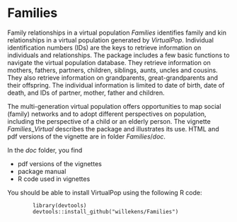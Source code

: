 # Families
Family relationships in a virtual population
$Families$ identifies family and kin relationships in a virtual population generated by $VirtualPop$. Individual identification numbers (IDs) are the keys to retrieve information on individuals and relationships. The package includes a few basic functions to navigate the virtual population database. They retrieve information on mothers, fathers, partners, children, siblings, aunts, uncles and cousins. They also retrieve information on grandparents, great-grandparents and their offspring. The individual information is limited to date of birth, date of death, and IDs of partner, mother, father and children. 

The multi-generation virtual population offers opportunities to map social (family) networks and to adopt different perspectives on population, including the perspective of a child or an elderly person. The vignette $Families\_Virtual$ describes the package and illustrates its use. HTML and pdf versions of the vignette are in folder $Families/doc$. 

In the $doc$ folder, you find

* pdf versions of the vignettes
* package manual
* R code used in vignettes

You should be able to install VirtualPop using the following R code: 
```{r}
        library(devtools)
        devtools::install_github("willekens/Families")
```


